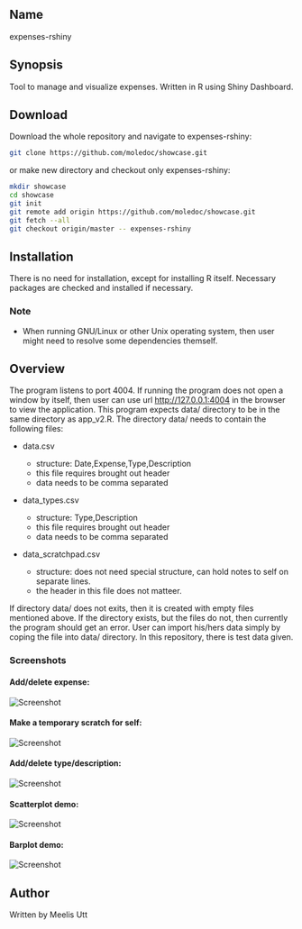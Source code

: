 ## Name 

expenses-rshiny

## Synopsis 

Tool to manage and visualize expenses. Written in R using Shiny Dashboard.

## Download

Download the whole repository and navigate to expenses-rshiny:

```sh
git clone https://github.com/moledoc/showcase.git
```

or make new directory and checkout only expenses-rshiny:

```sh
mkdir showcase
cd showcase
git init
git remote add origin https://github.com/moledoc/showcase.git
git fetch --all
git checkout origin/master -- expenses-rshiny
```

## Installation

There is no need for installation, except for installing R itself.
Necessary packages are checked and installed if necessary.


### Note

* When running GNU/Linux or other Unix operating system, then user might need to resolve some dependencies themself.

## Overview

The program listens to port 4004. If running the program does not open a window by itself, then user can use url http://127.0.0.1:4004 in the browser to view the application. This program expects data/ directory to be in the same directory as app_v2.R. The directory data/ needs to contain the following files:

* data.csv
	
	* structure: Date,Expense,Type,Description
	* this file requires brought out header
	* data needs to be comma separated
	
* data_types.csv

	* structure: Type,Description
	* this file requires brought out header
	* data needs to be comma separated
	
* data_scratchpad.csv
	
	* structure: does not need special structure, can hold notes to self on separate lines.
	* the header in this file does not matteer.
		
If directory data/ does not exits, then it is created with empty files mentioned above. If the directory exists, but the files do not, then currently the program should get an error.
User can import his/hers data simply by coping the file into data/ directory.
In this repository, there is test data given.

### Screenshots

#### Add/delete expense:

![Screenshot](https://github.com/moledoc/showcase/blob/master/expenses-rshiny/README_images/add_expense.png)

#### Make a temporary scratch for self:

![Screenshot](https://github.com/moledoc/showcase/blob/master/expenses-rshiny/README_images/scratchpad.png)

#### Add/delete type/description:

![Screenshot](https://github.com/moledoc/showcase/blob/master/expenses-rshiny/README_images/add_type_desc.png)

#### Scatterplot demo:

![Screenshot](https://github.com/moledoc/showcase/blob/master/expenses-rshiny/README_images/scatterplot.png)
		
#### Barplot demo:

![Screenshot](https://github.com/moledoc/showcase/blob/master/expenses-rshiny/README_images/barplot.png)

## Author

Written by Meelis Utt
